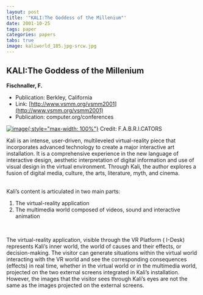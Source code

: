 ```yaml
---
layout: post
title: '"KALI:The Goddess of the Millenium"'
date: 2001-10-25
tags: paper
categories: papers
tabs: true
image: kaliworld_185.jpg-srcw.jpg
---
```


## KALI:The Goddess of the Millenium
**Fischnaller, F.**
- Publication: Berkley, California
- Link: [http://www.vsmm.org/vsmm2001](http://www.vsmm.org/vsmm2001)
- Publication: computer.org/conferences


[![image](https://www.evl.uic.edu/output/originals/kaliworld_185.jpg-srcw.jpg){:style="max-width: 100%"}](https://www.evl.uic.edu/output/originals/kaliworld_185.jpg-srcw.jpg)
Credit: F.A.B.R.I.CATORS

Kali is an intense, user-driven, multileveled virtual-reality piece that incorporates advanced technology to create a major interactive art installation. It is a comprehensive experience in the new language of interactive design, aesthetic interpretation of digital information and use of visual design in the virtual environment. Through Kali, the author explores a fusion of digital media, culture, the arts, literature, myth, and cinema.<br><br>

Kali&rsquo;s content is articulated in two main parts:<br>
<ol>
<li>The virtual-reality application</li>
<li>The multimedia world composed of videos, sound and interactive animation</li>
</ol><br>

The virtual-reality application, visible through the VR Platform ( I-Desk) represents Kali&rsquo;s inner world, the world of causes and their effects, or decision-making. The visitor can generate situations within the virtual world interacting with the VR world and see the corresponding consequences (effects) in real time, whether in the virtual world or in the multimedia world, projected on the two external screens integrated in Kali&rsquo;s installation. However, the images that the visitor sees through Kali&rsquo;s eyes are not the same as the images projected on the external screens.